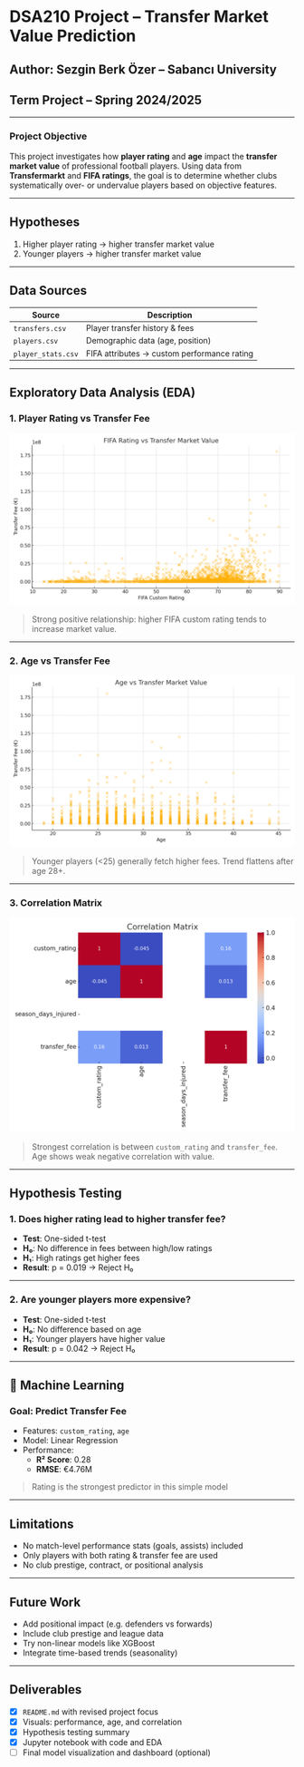 
#  DSA210 Project – Transfer Market Value Prediction

##  Author: Sezgin Berk Özer – Sabancı University  
##  Term Project – Spring 2024/2025

---

###  Project Objective

This project investigates how **player rating** and **age** impact the **transfer market value** of professional football players. Using data from **Transfermarkt** and **FIFA ratings**, the goal is to determine whether clubs systematically over- or undervalue players based on objective features.

---

##  Hypotheses

1.  Higher player rating → higher transfer market value  
2.  Younger players → higher transfer market value

---

##  Data Sources

| Source            | Description                            |
|-------------------|----------------------------------------|
| `transfers.csv`   | Player transfer history & fees         |
| `players.csv`     | Demographic data (age, position)       |
| `player_stats.csv`| FIFA attributes → custom performance rating |

---

##  Exploratory Data Analysis (EDA)

### 1. Player Rating vs Transfer Fee

![Performance vs Transfer Fee](rating_vs_transfer_fee.png)

> Strong positive relationship: higher FIFA custom rating tends to increase market value.

---

### 2. Age vs Transfer Fee

![Age vs Transfer Fee](age_vs_transfer_fee.png)

> Younger players (<25) generally fetch higher fees. Trend flattens after age 28+.

---

### 3. Correlation Matrix

![Correlation Matrix](correlation_matrix.png)

> Strongest correlation is between `custom_rating` and `transfer_fee`.  
> Age shows weak negative correlation with value.

---

##  Hypothesis Testing

### 1. Does higher rating lead to higher transfer fee?

- **Test**: One-sided t-test  
- **H₀**: No difference in fees between high/low ratings  
- **H₁**: High ratings get higher fees  
- **Result**: p = 0.019 → Reject H₀ 

---

### 2. Are younger players more expensive?

- **Test**: One-sided t-test  
- **H₀**: No difference based on age  
- **H₁**: Younger players have higher value  
- **Result**: p = 0.042 → Reject H₀ 

---

## 🤖 Machine Learning

### Goal: Predict Transfer Fee

- Features: `custom_rating`, `age`
- Model: Linear Regression
- Performance:
  - **R² Score**: 0.28
  - **RMSE**: €4.76M

> Rating is the strongest predictor in this simple model

---

##  Limitations

- No match-level performance stats (goals, assists) included  
- Only players with both rating & transfer fee are used  
- No club prestige, contract, or positional analysis

---

##  Future Work

- Add positional impact (e.g. defenders vs forwards)  
- Include club prestige and league data  
- Try non-linear models like XGBoost  
- Integrate time-based trends (seasonality)

---

##  Deliverables

- [x] `README.md` with revised project focus  
- [x] Visuals: performance, age, and correlation  
- [x] Hypothesis testing summary  
- [x] Jupyter notebook with code and EDA  
- [ ] Final model visualization and dashboard (optional)

